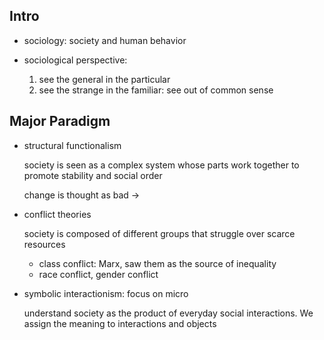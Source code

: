 ## Intro

- sociology: society and human behavior

- sociological perspective:
  1. see the general in the particular
  2. see the strange in the familiar: see out of common sense 



## Major Paradigm

- structural functionalism

  society is seen as a complex system whose parts work together to promote stability and social order

  change is thought as bad ->

- conflict theories

  society is composed of different groups that struggle over scarce resources

  - class conflict: Marx, saw them as the source of inequality
  - race conflict, gender conflict

- symbolic interactionism: focus on micro

  understand society as the product of everyday social interactions. We assign the meaning to interactions and objects


